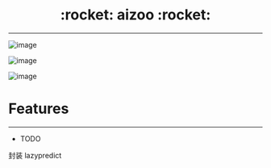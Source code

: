 <h1 align = "center">:rocket: aizoo :rocket:</h1>

---


![image](https://img.shields.io/pypi/v/aizoo.svg)

![image](https://img.shields.io/travis/Jie-Yuan/aizoo.svg)

![image](https://readthedocs.org/projects/aizoo/badge/?version=latest)





# Features
---
* TODO

封装 lazypredict
